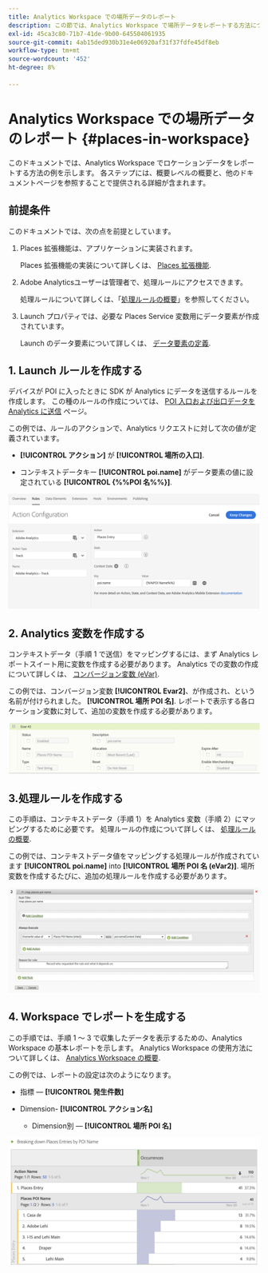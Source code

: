 ```yaml
---
title: Analytics Workspace での場所データのレポート
description: この節では、Analytics Workspace で場所データをレポートする方法について説明します。
exl-id: 45ca3c80-71b7-41de-9b00-645504061935
source-git-commit: 4ab15ded930b31e4e06920af31f37fdfe45df8eb
workflow-type: tm+mt
source-wordcount: '452'
ht-degree: 8%

---
```


# Analytics Workspace での場所データのレポート {#places-in-workspace}

このドキュメントでは、Analytics Workspace でロケーションデータをレポートする方法の例を示します。 各ステップには、概要レベルの概要と、他のドキュメントページを参照することで提供される詳細が含まれます。

## 前提条件

このドキュメントでは、次の点を前提としています。

1. Places 拡張機能は、アプリケーションに実装されます。

   Places 拡張機能の実装について詳しくは、 [Places 拡張機能](/help/places-ext-aep-sdks/places-extension/places-extension.md).

1. Adobe Analyticsユーザーは管理者で、処理ルールにアクセスできます。

   処理ルールについて詳しくは、「[処理ルールの概要](https://docs.adobe.com/content/help/ja-JP/analytics/admin/admin-tools/processing-rules/processing-rules.html)」を参照してください。

1. Launch プロパティでは、必要な Places Service 変数用にデータ要素が作成されています。

   Launch のデータ要素について詳しくは、 [データ要素の定義](/help/use-places-launch-workflow/define-data-elements.md).


## 1. Launch ルールを作成する

デバイスが POI に入ったときに SDK が Analytics にデータを送信するルールを作成します。 この種のルールの作成については、 [POI 入口および出口データを Analytics に送信](/help/use-places-with-other-solutions/places-adobe-analytics/use-places-adobe-analytics.md) ページ。

この例では、ルールのアクションで、Analytics リクエストに対して次の値が定義されています。

* **[!UICONTROL アクション]** が **[!UICONTROL 場所の入口]**.

* コンテキストデータキー **[!UICONTROL poi.name]** がデータ要素の値に設定されている **[!UICONTROL {%%POI 名%%}]**.

![&quot;アクションを設定&quot;](/help/assets/pt-setAction.png)

## 2. Analytics 変数を作成する

コンテキストデータ（手順 1 で送信）をマッピングするには、まず Analytics レポートスイート用に変数を作成する必要があります。 Analytics での変数の作成について詳しくは、 [コンバージョン変数 (eVar)](https://docs.adobe.com/content/help/en/analytics/implementation/analytics-basics/ref-conversion-variables-evar.html).

この例では、コンバージョン変数 **[!UICONTROL Evar2]**、が作成され、という名前が付けられました。 **[!UICONTROL 場所 POI 名]**. レポートで表示する各ロケーション変数に対して、追加の変数を作成する必要があります。

![「analytics 変数の作成」](/help/assets/aa-evar.png)

## 3.処理ルールを作成する

この手順は、コンテキストデータ（手順 1）を Analytics 変数（手順 2）にマッピングするために必要です。 処理ルールの作成について詳しくは、 [処理ルールの概要](https://docs.adobe.com/content/help/ja-JP/analytics/admin/admin-tools/processing-rules/processing-rules.html).

この例では、コンテキストデータ値をマッピングする処理ルールが作成されています **[!UICONTROL poi.name]** into **[!UICONTROL 場所 POI 名 (eVar2)]**. 場所変数を作成するたびに、追加の処理ルールを作成する必要があります。

![「処理ルールの作成」](/help/assets/aa-processing-rule.png)

## 4. Workspace でレポートを生成する

この手順では、手順 1 ～ 3 で収集したデータを表示するための、Analytics Workspace の基本レポートを示します。 Analytics Workspace の使用方法について詳しくは、 [Analytics Workspace の概要](https://docs.adobe.com/content/help/ja-JP/analytics/analyze/analysis-workspace/home.html).

この例では、レポートの設定は次のようになります。

* 指標 — **[!UICONTROL 発生件数]**

* Dimension- **[!UICONTROL アクション名]**

   * Dimension別 — **[!UICONTROL 場所 POI 名]**

![&quot;workspace でのレポートの作成&quot;](/help/assets/aa-workspace.png)
